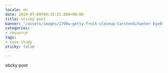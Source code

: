 ```yaml
---
locale: en
date: 2019-07-09T09:15:22.000+00:00
title: sticky post
banner: "/assets/images/1708w-getty-fruit-closeup-CarstenSchanter-EyeEm.jpg"
categories:
- resource
tags:
- case study
sticky: false

---
```

sticky post